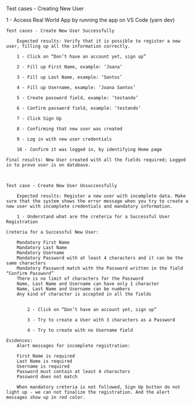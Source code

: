 Test cases - Creating New User

1 - Access Real World App by running the app on VS Code (yarn dev)

    Test cases - Create New User Successfully

        Expected results: Verify that it is possible to register a new user, filling up all the information correctly.

        1 - Click on “Don’t have an account yet, sign up”

        2 - Fill up First Name, example: ‘Joana’

        3 - Fill up Last Name, example: ‘Santos’

        4 - Fill up Username, example: ‘Joana Santos’

        5 - Create password field, example: ‘testando’

        6 - Confirm password field, example: ‘testando’

        7 - Click Sign Up

        8 - Confirming that new user was created

        9 - Log in with new user credentials

        10 - Confirm it was logged in, by identifying Home page

    Final results: New User created with all the fields required; Logged in to prove user is on database.



    Test case - Create New User Unsuccessfully

        Expected results: Register a new user with incomplete data. Make sure that the system shows the error message when you try to create a new user with incomplete credentials and mandatory information. 

        1 - Understand what are the creteria for a Successful User Registration

    Creteria for a Successful New User:

        Mandatory First Name
        Mandatory Last Name
        Mandatory Username
        Mandatory Password with at least 4 characters and it can be the same characters
        Mandatory Password match with the Password written in the field “Confirm Password”
        There is no limit of characters for the Password
        Name, Last Name and Username can have only 1 character
        Name, Last Name and Username can be numbers
        Any kind of character is accepted in all the fields
            

            2 - Click on “Don’t have an account yet, sign up”

            3 - Try to create a User with 3 characters as a Password

            4 - Try to create with no Username field

    Evidences:
        Alert messages for incomplete registration:

        First Name is required
        Last Name is required
        Username is required
        Password must contain at least 4 characters
        Password does not match

        When mandatory creteria is not followed, Sign Up button do not light up - we can not finalize the registration. And the alert messages show up in red color.

